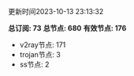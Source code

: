 更新时间2023-10-13 23:13:32

**总订阅: 73**
**总节点: 680**
**有效节点: 176**
- v2ray节点: 171
- trojan节点: 3
- ss节点: 2
